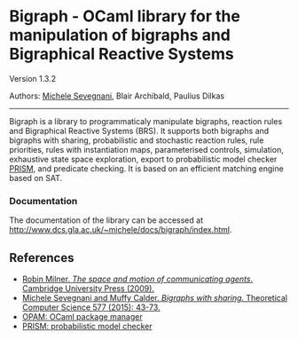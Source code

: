 # Bigraph - OCaml library for the manipulation of bigraphs and Bigraphical Reactive Systems

Version 1.3.2

Authors: [Michele Sevegnani](http://www.dcs.gla.ac.uk/~michele),
         Blair Archibald,
         Paulius Dilkas


----------------------------------------------------------------------------

Bigraph is a library to programmaticaly manipulate bigraphs, reaction rules and
Bigraphical Reactive Systems (BRS). It supports both bigraphs and bigraphs with
sharing, probabilistic and stochastic reaction rules, rule priorities, rules
with instantiation maps, parameterised controls, simulation, exhaustive state
space exploration, export to probabilistic model checker [PRISM][prism], and
predicate checking. It is based on an efficient matching engine based on SAT.

### Documentation

The documentation of the library can be accessed at
<http://www.dcs.gla.ac.uk/~michele/docs/bigraph/index.html>.

## References

- [Robin Milner. *The space and motion of communicating agents*. Cambridge
  University Press (2009).][milner]
- [Michele Sevegnani and Muffy Calder. *Bigraphs with sharing*. Theoretical
  Computer Science 577 (2015): 43-73.][share]
- [OPAM: OCaml package manager][opam]
- [PRISM: probabilistic model checker][prism]

[milner]:  <http://dl.acm.org/citation.cfm?id=1540607>
           "Robin Milner. The space and motion of communicating agents. Cambridge University Press (2009)."
[share]:   <http://doi.org/10.1016/j.tcs.2015.02.011>
           "Michele Sevegnani and Muffy Calder. Bigraphs with sharing. Theoretical Computer Science 577 (2015): 43-73."
[opam]:    <http://opam.ocaml.org/> "OPAM: OCaml package manager"
[prism]:   <http://www.prismmodelchecker.org/> "PRISM: probabilistic model checker"
